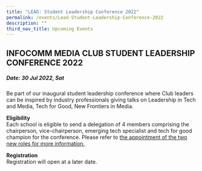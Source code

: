 ```yaml
---
title: "LEAD: Student Leadership Conference 2022"
permalink: /events/Lead-Student-Leadership-Conference-2022
description: ""
third_nav_title: Upcoming Events
---
```

## INFOCOMM MEDIA CLUB STUDENT LEADERSHIP CONFERENCE 2022

##### Date:  30 Jul 2022, Sat

Be part of our inaugural student leadership conference where Club leaders can be inspired by industry professionals giving talks on Leadership in Tech and Media, Tech for Good, New Frontiers in Media.

**Eligibility** <br>
Each school is eligible to send a delegation of 4 members comprising the chairperson, vice-chairperson, emerging tech specialist and tech for good champion for the conference. Please refer to  [the appointment of the two new roles for more information.](https://isomer-dlp-staging.netlify.app/infocomm-media-clubs-cca/lead)

**Registration**
<br>Registration will open at a later date.
